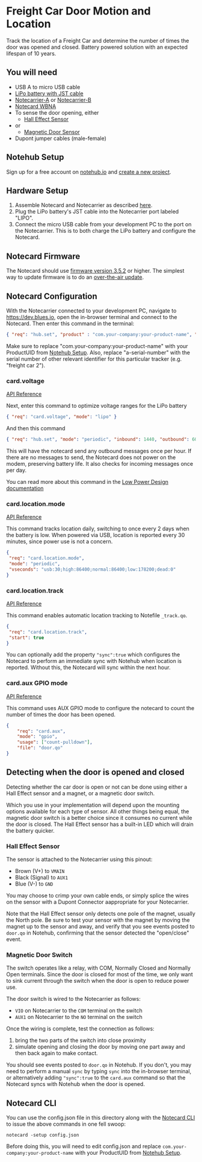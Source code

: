 # Freight Car Door Motion and Location

Track the location of a Freight Car and determine the number of times the door was opened and closed. Battery powered solution with an expected lifespan of 10 years.

## You will need

* USB A to micro USB cable
* [LiPo battery with JST cable](https://shop.blues.io/products/5-000-mah-lipo-battery)
* [Notecarrier-A](https://shop.blues.io/products/carr-al) or [Notecarrier-B](https://shop.blues.io/products/carr-b)
* [Notecard WBNA](https://shop.blues.io/collections/notecard/products/note-wbna-500)
* To sense the door opening, either
  * [Hall Effect Sensor](https://www.amazon.com/HiLetgo-NJK-5002C-Proximity-3-Wires-Normally/dp/B01MZYYCLH/)
* or
  * [Magnetic Door Sensor](https://www.amazon.com/Gufastore-Surface-Magnetic-Security-Adhesive/dp/B07F314V3Z)
* Dupont jumper cables (male-female)

## Notehub Setup

Sign up for a free account on [notehub.io](https://notehub.io) and [create a new project](https://dev.blues.io/quickstart/notecard-quickstart/notecard-and-notecarrier-pi/#set-up-notehub).

## Hardware Setup

1. Assemble Notecard and Notecarrier as described [here](https://dev.blues.io/quickstart/notecard-quickstart/notecard-and-notecarrier-b).
2. Plug the LiPo battery's JST cable into the Notecarrier port labeled "LIPO".
3. Connect the micro USB cable from your development PC to the port on the Notecarrier. This is to both charge the LiPo battery and configure the Notecard.

## Notecard Firmware

The Notecard should use [firmware version 3.5.2](https://dev.blues.io/notecard/notecard-firmware-releases/#v3-5-2-november-2-2022) or higher. The simplest way to update firmware is to do an [over-the-air update](https://dev.blues.io/notecard/notecard-walkthrough/updating-notecard-firmware#ota-dfu-with-notehub).


## Notecard Configuration

With the Notecarrier connected to your development PC, navigate to https://dev.blues.io, open the in-browser terminal and connect to the Notecard. Then enter this command in the terminal:

```json
{ "req": "hub.set", "product" : "com.your-company:your-product-name", "sn": "a-serial-number", "body":{"app":"nf23"} }
```

Make sure to replace "com.your-company:your-product-name" with your ProductUID from [Notehub Setup](#notehub-setup). Also, replace "a-serial-number" with the serial number of other relevant identifier for this particular tracker (e.g. "freight car 2").

### card.voltage

[API Reference](https://dev.blues.io/api-reference/notecard-api/card-requests/#card-voltage)

Next, enter this command to optimize voltage ranges for the LiPo battery

```json
{ "req": "card.voltage", "mode": "lipo" }
```


And then this command

```json
{ "req": "hub.set", "mode": "periodic", "inbound": 1440, "outbound": 60 }
```

This will have the notecard send any outbound messages once per hour. If there are no messages to send, the Notecard does not power on the modem, preserving battery life. It also checks for incoming messages once per day.

You can read more about this command in the [Low Power Design documentation](https://dev.blues.io/notecard/notecard-walkthrough/low-power-design/#customizing-voltage-variable-behaviors)


### card.location.mode

[API Reference](https://dev.blues.io/api-reference/notecard-api/card-requests/#card-location-mode)

This command tracks location daily, switching to once every 2 days when the battery is low. When powered via USB, location is reported every 30 minutes, since power use is not a concern.

```json
{
 "req": "card.location.mode",
 "mode": "periodic",
 "vseconds": "usb:30;high:86400;normal:86400;low:178200;dead:0"
}
```

### card.location.track

[API Reference](https://dev.blues.io/api-reference/notecard-api/card-requests/#card-location-track)

This command enables automatic location tracking to Notefile `_track.qo`.

```json
{
 "req": "card.location.track",
 "start": true
}
```

You can optionally add the property `"sync":true` which configures the Notecard to perform an immediate sync with Notehub when location is reported. Without this, the Notecard will sync within the next hour.

### card.aux GPIO mode

[API Reference](https://dev.blues.io/notecard/notecard-walkthrough/working-with-the-notecard-aux-pins/#using-aux-gpio-mode)

This command uses AUX GPIO mode to configure the notecard to count the number of times the door has been opened.

```json
{
    "req": "card.aux",
    "mode": "gpio",
    "usage": ["count-pulldown"],
    "file": "door.qo"
}
```

## Detecting when the door is opened and closed

Detecting whether the car door is open or not can be done using either a Hall Effect sensor and a magnet, or a magnetic door switch.

Which you use in your implementation will depend upon the mounting options available for each type of sensor. All other things being equal, the magnetic door switch is a better choice since it consumes no current while the door is closed. The Hall Effect sensor has a built-in LED which will drain the battery quicker.


### Hall Effect Sensor

The sensor is attached to the Notecarrier using this pinout:

* Brown (V+) to `VMAIN`
* Black (Signal) to `AUX1`
* Blue (V-) to `GND`

You may choose to crimp your own cable ends, or simply splice the wires on the sensor with a Dupont Connector aappropriate for your Notecarrier.

Note that the Hall Effect sensor only detects one pole of the magnet, usually the North pole. Be sure to test your sensor with the magnet by moving the magnet up to the sensor and away, and verify that you see events posted to `door.qo` in Notehub, confirming that the sensor detected the "open/close" event.

### Magnetic Door Switch

The switch operates like a relay, with COM, Normally Closed and Normally Open terminals. Since the door is closed for most of the time, we only want to sink current through the switch when the door is open to reduce power use.

The door switch is wired to the Notecarrier as follows:

* `VIO` on Notecarrier to the `COM` terminal on the switch
* `AUX1` on Notecarrier to the `NO` terminal on the switch

Once the wiring is complete, test the connection as follows:

1. bring the two parts of the switch into close proximity
2. simulate opening and closing the door by moving one part away and then back again to make contact.

You should see events posted to `door.qo` in Notehub. If you don't, you may need to perform a manual `sync` by typing `sync` into the in-browser terminal, or alternatively adding `"sync":true` to the `card.aux` command so that the Notecard syncs with Notehub when the door is opened.

## Notecard CLI

You can use the config.json file in this directory along with the [Notecard CLI](https://dev.blues.io/tools-and-sdks/notecard-cli/) to issue the above commands in one fell swoop:

```
notecard -setup config.json
```

Before doing this, you will need to edit config.json and replace `com.your-company:your-product-name` with your ProductUID from [Notehub Setup](#notehub-setup).